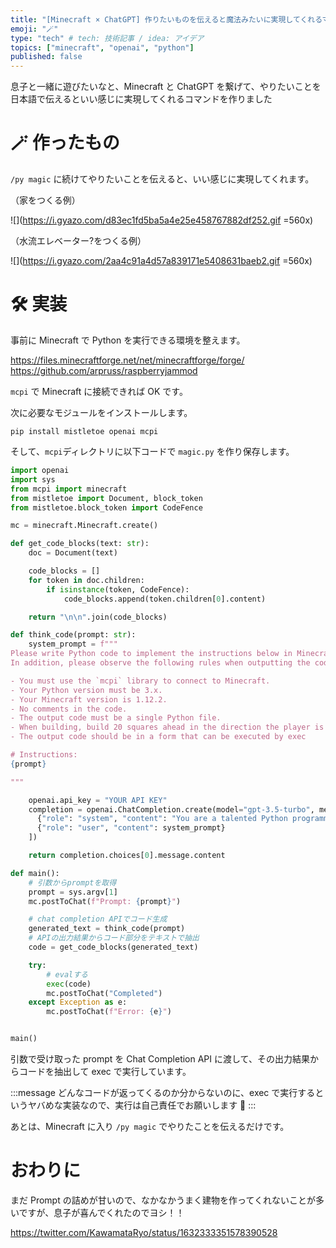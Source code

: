 ```yaml
---
title: "[Minecraft × ChatGPT] 作りたいものを伝えると魔法みたいに実現してくれるマンドを作る"
emoji: "🪄"
type: "tech" # tech: 技術記事 / idea: アイデア
topics: ["minecraft", "openai", "python"]
published: false
---
```


息子と一緒に遊びたいなと、Minecraft と ChatGPT を繋げて、やりたいことを日本語で伝えるといい感じに実現してくれるコマンドを作りました

# 🪄 作ったもの

`/py magic` に続けてやりたいことを伝えると、いい感じに実現してくれます。

（家をつくる例）

![](https://i.gyazo.com/d83ec1fd5ba5a4e25e458767882df252.gif =560x)

（水流エレベーター?をつくる例）

![](https://i.gyazo.com/2aa4c91a4d57a839171e5408631baeb2.gif =560x)

# 🛠️ 実装

事前に Minecraft で Python を実行できる環境を整えます。

https://files.minecraftforge.net/net/minecraftforge/forge/
https://github.com/arpruss/raspberryjammod

`mcpi` で Minecraft に接続できれば OK です。

次に必要なモジュールをインストールします。

```
pip install mistletoe openai mcpi
```

そして、`mcpi`ディレクトリに以下コードで `magic.py` を作り保存します。

```python:magic.py
import openai
import sys
from mcpi import minecraft
from mistletoe import Document, block_token
from mistletoe.block_token import CodeFence

mc = minecraft.Minecraft.create()

def get_code_blocks(text: str):
    doc = Document(text)

    code_blocks = []
    for token in doc.children:
        if isinstance(token, CodeFence):
            code_blocks.append(token.children[0].content)

    return "\n\n".join(code_blocks)

def think_code(prompt: str):
    system_prompt = f"""
Please write Python code to implement the instructions below in Minecraft.
In addition, please observe the following rules when outputting the code.

- You must use the `mcpi` library to connect to Minecraft.
- Your Python version must be 3.x.
- Your Minecraft version is 1.12.2.
- No comments in the code.
- The output code must be a single Python file.
- When building, build 20 squares ahead in the direction the player is looking.
- The output code should be in a form that can be executed by exec

# Instructions:
{prompt}

"""

    openai.api_key = "YOUR API KEY"
    completion = openai.ChatCompletion.create(model="gpt-3.5-turbo", messages=[
      {"role": "system", "content": "You are a talented Python programmer and Minecraft builder.You can use mcpi to control Minecraft"},
      {"role": "user", "content": system_prompt}
    ])

    return completion.choices[0].message.content

def main():
    # 引数からpromptを取得
    prompt = sys.argv[1]
    mc.postToChat(f"Prompt: {prompt}")

    # chat completion APIでコード生成
    generated_text = think_code(prompt)
    # APIの出力結果からコード部分をテキストで抽出
    code = get_code_blocks(generated_text)

    try:
        # evalする
        exec(code)
        mc.postToChat("Completed")
    except Exception as e:
        mc.postToChat(f"Error: {e}")


main()
```

引数で受け取った prompt を Chat Completion API に渡して、その出力結果からコードを抽出して exec で実行しています。

:::message
どんなコードが返ってくるのか分からないのに、exec で実行するというヤバめな実装なので、実行は自己責任でお願いします 🙏
:::

あとは、Minecraft に入り `/py magic` でやりたことを伝えるだけです。

# おわりに

まだ Prompt の詰めが甘いので、なかなかうまく建物を作ってくれないことが多いですが、息子が喜んでくれたのでヨシ！！

https://twitter.com/KawamataRyo/status/1632333351578390528
